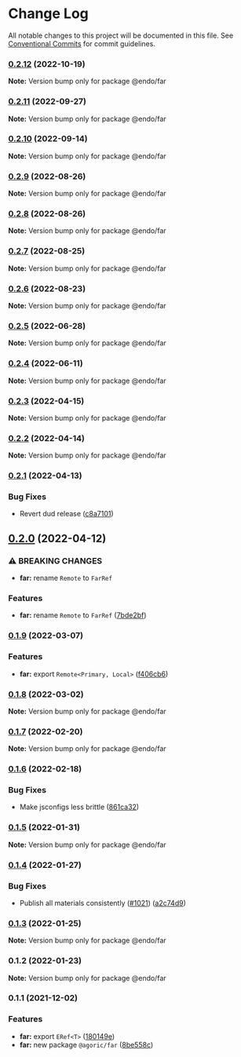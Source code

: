 # Change Log

All notable changes to this project will be documented in this file.
See [Conventional Commits](https://conventionalcommits.org) for commit guidelines.

### [0.2.12](https://github.com/endojs/endo/compare/@endo/far@0.2.11...@endo/far@0.2.12) (2022-10-19)

**Note:** Version bump only for package @endo/far





### [0.2.11](https://github.com/endojs/endo/compare/@endo/far@0.2.10...@endo/far@0.2.11) (2022-09-27)

**Note:** Version bump only for package @endo/far





### [0.2.10](https://github.com/endojs/endo/compare/@endo/far@0.2.9...@endo/far@0.2.10) (2022-09-14)

**Note:** Version bump only for package @endo/far





### [0.2.9](https://github.com/endojs/endo/compare/@endo/far@0.2.8...@endo/far@0.2.9) (2022-08-26)

**Note:** Version bump only for package @endo/far





### [0.2.8](https://github.com/endojs/endo/compare/@endo/far@0.2.7...@endo/far@0.2.8) (2022-08-26)

**Note:** Version bump only for package @endo/far





### [0.2.7](https://github.com/endojs/endo/compare/@endo/far@0.2.6...@endo/far@0.2.7) (2022-08-25)

**Note:** Version bump only for package @endo/far





### [0.2.6](https://github.com/endojs/endo/compare/@endo/far@0.2.5...@endo/far@0.2.6) (2022-08-23)

**Note:** Version bump only for package @endo/far





### [0.2.5](https://github.com/endojs/endo/compare/@endo/far@0.2.4...@endo/far@0.2.5) (2022-06-28)

**Note:** Version bump only for package @endo/far





### [0.2.4](https://github.com/endojs/endo/compare/@endo/far@0.2.3...@endo/far@0.2.4) (2022-06-11)

**Note:** Version bump only for package @endo/far





### [0.2.3](https://github.com/endojs/endo/compare/@endo/far@0.2.2...@endo/far@0.2.3) (2022-04-15)

**Note:** Version bump only for package @endo/far





### [0.2.2](https://github.com/endojs/endo/compare/@endo/far@0.2.1...@endo/far@0.2.2) (2022-04-14)

**Note:** Version bump only for package @endo/far





### [0.2.1](https://github.com/endojs/endo/compare/@endo/far@0.2.0...@endo/far@0.2.1) (2022-04-13)


### Bug Fixes

* Revert dud release ([c8a7101](https://github.com/endojs/endo/commit/c8a71017d8d7af10a97909c9da9c5c7e59aed939))



## [0.2.0](https://github.com/endojs/endo/compare/@endo/far@0.1.9...@endo/far@0.2.0) (2022-04-12)


### ⚠ BREAKING CHANGES

* **far:** rename `Remote` to `FarRef`

### Features

* **far:** rename `Remote` to `FarRef` ([7bde2bf](https://github.com/endojs/endo/commit/7bde2bf28e88935606564cebd1b8d284cd70e4ef))



### [0.1.9](https://github.com/endojs/endo/compare/@endo/far@0.1.8...@endo/far@0.1.9) (2022-03-07)


### Features

* **far:** export `Remote<Primary, Local>` ([f406cb6](https://github.com/endojs/endo/commit/f406cb6b8658d457fdfda20c71ff844a8eea8112))



### [0.1.8](https://github.com/endojs/endo/compare/@endo/far@0.1.7...@endo/far@0.1.8) (2022-03-02)

**Note:** Version bump only for package @endo/far





### [0.1.7](https://github.com/endojs/endo/compare/@endo/far@0.1.6...@endo/far@0.1.7) (2022-02-20)

**Note:** Version bump only for package @endo/far





### [0.1.6](https://github.com/endojs/endo/compare/@endo/far@0.1.5...@endo/far@0.1.6) (2022-02-18)


### Bug Fixes

* Make jsconfigs less brittle ([861ca32](https://github.com/endojs/endo/commit/861ca32a72f0a48410fd93b1cbaaad9139590659))



### [0.1.5](https://github.com/endojs/endo/compare/@endo/far@0.1.4...@endo/far@0.1.5) (2022-01-31)

**Note:** Version bump only for package @endo/far





### [0.1.4](https://github.com/endojs/endo/compare/@endo/far@0.1.3...@endo/far@0.1.4) (2022-01-27)


### Bug Fixes

* Publish all materials consistently ([#1021](https://github.com/endojs/endo/issues/1021)) ([a2c74d9](https://github.com/endojs/endo/commit/a2c74d9de68a325761d62e1b2187a117ef884571))



### [0.1.3](https://github.com/endojs/endo/compare/@endo/far@0.1.2...@endo/far@0.1.3) (2022-01-25)

**Note:** Version bump only for package @endo/far





### 0.1.2 (2022-01-23)

**Note:** Version bump only for package @endo/far





### 0.1.1 (2021-12-02)


### Features

* **far:** export `ERef<T>` ([180149e](https://github.com/Agoric/agoric-sdk/commit/180149ea1406e0c548fa4e2aeddabe5f16f6089b))
* **far:** new package `@agoric/far` ([8be558c](https://github.com/Agoric/agoric-sdk/commit/8be558c5dc9a4acef43d0f28d5e207cbbd11a019))
